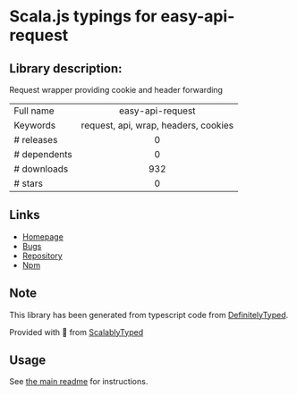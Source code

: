 
# Scala.js typings for easy-api-request


## Library description:
Request wrapper providing cookie and header forwarding

|                    |                 |
| ------------------ | :-------------: |
| Full name          | easy-api-request |
| Keywords           | request, api, wrap, headers, cookies |
| # releases         | 0 |
| # dependents       | 0 |
| # downloads        | 932 |
| # stars            | 0 |

## Links
- [Homepage](https://github.com/DeadAlready/easy-api-request)
- [Bugs](https://github.com/DeadAlready/easy-api-request/issues)
- [Repository](https://github.com/DeadAlready/easy-api-request)
- [Npm](https://www.npmjs.com/package/easy-api-request)
    


## Note
This library has been generated from typescript code from [DefinitelyTyped](https://definitelytyped.org).

Provided with :purple_heart: from [ScalablyTyped](https://github.com/oyvindberg/ScalablyTyped)

## Usage
See [the main readme](../../readme.md) for instructions.


